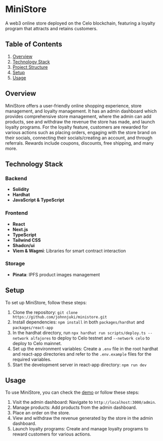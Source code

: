 # MiniStore

A web3 online store deployed on the Celo blockchain, featuring a loyalty program that attracts and retains customers.

## Table of Contents

1. [Overview](#overview)
2. [Technology Stack](#technology-stack)
3. [Project Structure](#project-structure)
4. [Setup](#setup)
5. [Usage](#usage)


## Overview

MiniStore offers a user-friendly online shopping experience, store management, and loyalty management. It has an admin dashboard which provides comprehensive store management, where the admin can add products, see and withdraw the revenue the store has made, and launch loyalty programs. For the loyalty feature, customers are rewarded for various actions such as placing orders, engaging with the store brand on their socials, connecting their socials/creating an account, and through referrals. Rewards include coupons, discounts, free shipping, and many more. 

## Technology Stack

### Backend
- **Solidity**
- **Hardhat**
- **JavaScript & TypeScript**

### Frontend
- **React**
- **Next.js**
- **TypeScript**
- **Tailwind CSS**
- **Shadcn/ui**
- **Viem & Wagmi**: Libraries for smart contract interaction

### Storage
- **Pinata**: IPFS product images management

## Setup

To set up MiniStore, follow these steps:

1. Clone the repository: `git clone https://github.com/johnnjuki/ministore.git`
2. Install dependencies: `npm install` in both `packages/hardhat` and `packages/react-app`
3. In the hardhat directory, run `npx hardhat run scripts/deploy.ts --network alfajores` to deploy to Celo testnet and `--network celo` to deploy to Celo mainnet.
4. Set up the environment variables: Create a `.env` file in the root hardhat and react-app directories and refer to the `.env.example` files for the required variables.
4. Start the development server in react-app directory: `npm run dev`

## Usage

To use MiniStore, you can check the [demo](https://youtu.be/xe3Q8-jbXe8) or follow these steps:

1. Visit the admin dashboard: Navigate to `http://localhost:3000/admin`.
2. Manage products: Add products from the admin dashboard.
3. Place an order on the store.
3. View and withdraw the revenue generated by the store in the admin dashboard.
5. Launch loyalty programs: Create and manage loyalty programs to reward customers for various actions.
